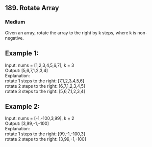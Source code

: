 ## 189. Rotate Array

### Medium

Given an array, rotate the array to the right by k steps, where k is non-negative.

## Example 1:

Input: nums = [1,2,3,4,5,6,7], k = 3\
Output: [5,6,7,1,2,3,4]\
Explanation:\
rotate 1 steps to the right: [7,1,2,3,4,5,6]\
rotate 2 steps to the right: [6,7,1,2,3,4,5]\
rotate 3 steps to the right: [5,6,7,1,2,3,4]

## Example 2:

Input: nums = [-1,-100,3,99], k = 2\
Output: [3,99,-1,-100]\
Explanation: \
rotate 1 steps to the right: [99,-1,-100,3]\
rotate 2 steps to the right: [3,99,-1,-100]
